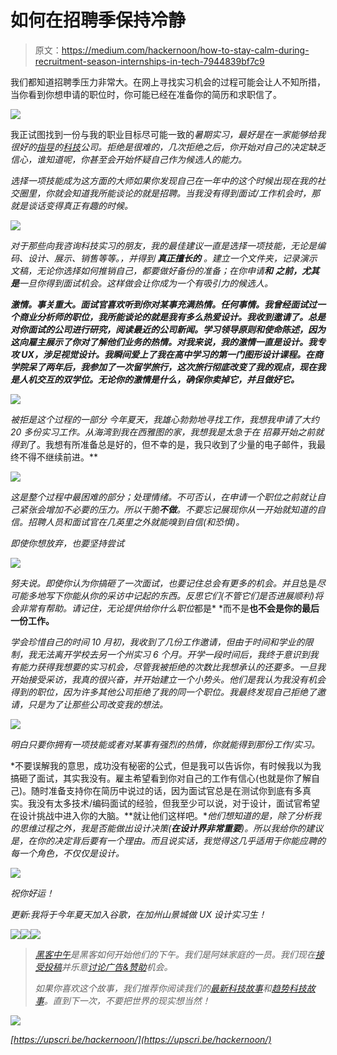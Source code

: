 # 如何在招聘季保持冷静

> 原文：<https://medium.com/hackernoon/how-to-stay-calm-during-recruitment-season-internships-in-tech-7944839bf7c9>

我们都知道招聘季压力非常大。在网上寻找实习机会的过程可能会让人不知所措，当你看到你想申请的职位时，你可能已经在准备你的简历和求职信了。

![](img/2aaaf935ab306fc35aca26347d055781.png)

我正试图找到一份与我的职业目标尽可能一致的*暑期实习，最好是在一家能够给我很好的[指导](https://hackernoon.com/tagged/mentoship)的[科技](https://hackernoon.com/tagged/tech)公司。拒绝是很难的，几次拒绝之后，你开始对自己的决定缺乏信心，谁知道呢，你甚至会开始怀疑自己作为候选人的能力。*

*选择一项技能成为这方面的大师如果你发现自己在一年中的这个时候出现在我的社交圈里，你就会知道我所能谈论的就是招聘。当我没有得到面试/工作机会时，那就是谈话变得真正有趣的时候。*

*![](img/8c1c6a7f2ab01734a89ca753683c3a21.png)*

*对于那些向我咨询科技实习的朋友，我的最佳建议一直是选择一项技能，无论是编码、设计、展示、销售等等。，并得到 ***真正擅长的*** 。建立一个文件夹，记录演示文稿，无论你选择如何推销自己，都要做好备份的准备；在你申请**和** **之前，尤其是**一旦你得到面试机会。这样做会让你成为一个有吸引力的候选人。*

***激情。事关重大。面试官喜欢听到你对某事充满热情。任何事情。我曾经面试过一个商业分析师的职位，我所能谈论的就是我有多么热爱设计。我收到邀请了。总是对你面试的公司进行研究，阅读最近的公司新闻。学习领导原则和使命陈述，因为这向雇主展示了你对了解他们业务的热情。对我来说，我的激情一直是设计。我专攻 UX，涉足视觉设计。我瞬间爱上了我在高中学习的第一门图形设计课程。在商学院呆了两年后，我参加了一次留学旅行，这次旅行彻底改变了我的观点，现在我是人机交互的双学位。无论你的激情是什么，确保你卖掉它，并且做好它。***

*![](img/fd92bdde1015774c55c9485302a373f2.png)*

*被拒是这个过程的一部分
今年夏天，我雄心勃勃地寻找工作，我想我申请了大约 20 多份实习工作。从海湾到我在西雅图的家，我想我是太急于在 招募开始之前就得到*了。我想有所准备总是好的，但不幸的是，我只收到了少量的电子邮件，我最终不得不继续前进。**

*![](img/2942567066871927385eb7c30680b012.png)*

*这是整个过程中最困难的部分；处理情绪。不可否认，在申请一个职位之前就让自己紧张会增加不必要的压力。所以干脆**不做**。不要忘记展现你从一开始就知道的自信。招聘人员和面试官在几英里之外就能嗅到自信(和恐惧)。*

*即使你想放弃，也要坚持尝试*

*![](img/048be0d858baa975d56a3100ac03ec5b.png)*

*努夫说。即使你认为你搞砸了一次面试，也要记住总会有更多的机会。并且*总是*尽可能多地写下你能从你的采访中记起的东西。反思它们(不管它们是否进展顺利)将会非常有帮助。请记住，无论提供给你什么职位*都是* *而不是**也不会是你的最后一份工作。**

*学会珍惜自己的时间 10 月初，我收到了几份工作邀请，但由于时间和学业的限制，我无法离开学校去另一个州实习 6 个月。开学一段时间后，我终于意识到我有能力获得我想要的实习机会，尽管我被拒绝的次数比我想承认的还要多。一旦我开始接受采访，我真的很兴奋，并开始建立一个小势头。他们是我认为我没有机会得到的职位，因为许多其他公司拒绝了我的同一个职位。我最终发现自己拒绝了邀请，只是为了让那些公司改变我的想法。*

*![](img/e027e51ca46dce51ce282f111703b4ed.png)*

*明白只要你拥有一项技能或者对某事有强烈的热情，你就能得到那份工作/实习。*

*不要误解我的意思，成功没有秘密的公式，但是我可以告诉你，有时候我以为我搞砸了面试，其实我没有。雇主希望看到你对自己的工作有信心(也就是你了解自己)。随时准备支持你在简历中说过的话，因为面试官总是在测试你到底有多真实。我没有太多技术/编码面试的经验，但我至少可以说，对于设计，面试官希望在设计挑战中进入你的大脑。**就让他们这样吧。**他们想知道的是，除了分析我的思维过程之外，我是否能做出设计决策(**在设计界非常重要**)。所以我给你的建议是，在你的决定背后要有一个理由。而且说实话，我觉得这几乎适用于你能应聘的每一个角色，不仅仅是设计。*

*![](img/c03ba4169e29defb68d572f112559715.png)*

*祝你好运！*

*更新:我将于今年夏天加入谷歌，在加州山景城做 UX 设计实习生！*

*[![](img/50ef4044ecd4e250b5d50f368b775d38.png)](http://bit.ly/HackernoonFB)**[![](img/979d9a46439d5aebbdcdca574e21dc81.png)](https://goo.gl/k7XYbx)**[![](img/2930ba6bd2c12218fdbbf7e02c8746ff.png)](https://goo.gl/4ofytp)*

> *[黑客中午](http://bit.ly/Hackernoon)是黑客如何开始他们的下午。我们是阿妹家庭的一员。我们现在[接受投稿](http://bit.ly/hackernoonsubmission)并乐意[讨论广告&赞助](mailto:partners@amipublications.com)机会。*
> 
> *如果你喜欢这个故事，我们推荐你阅读我们的[最新科技故事](http://bit.ly/hackernoonlatestt)和[趋势科技故事](https://hackernoon.com/trending)。直到下一次，不要把世界的现实想当然！*

*[![](img/be0ca55ba73a573dce11effb2ee80d56.png)](https://goo.gl/Ahtev1)*

*[https://upscri.be/hackernoon/](https://upscri.be/hackernoon/)*